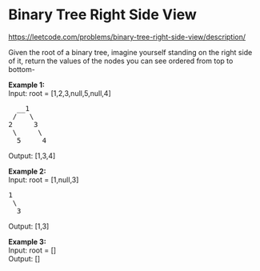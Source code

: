 # Binary Tree Right Side View
https://leetcode.com/problems/binary-tree-right-side-view/description/

Given the root of a binary tree, imagine yourself standing on the right side of it, return the values of the nodes you can see ordered from top to bottom-

<b>Example 1:</b>\
Input: root = [1,2,3,null,5,null,4]
<pre>
  __1
 /   \
2     3
 \     \
  5     4
</pre>
Output: [1,3,4]

<b>Example 2:</b>\
Input: root = [1,null,3]
<pre>
1
 \
  3
</pre>
Output: [1,3]

<b>Example 3:</b>\
Input: root = []\
Output: []
